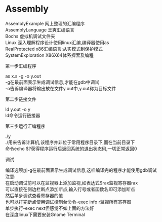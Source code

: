 # Assembly

AssemblyExample 网上整理的汇编程序</br>
AssemblyLanguage 王爽汇编语言</br>
Bochs 虚拟机调试文件夹</br>
Linux 深入理解程序设计使用linux汇编,编译器使用as</br>
RealProtected x86汇编语言:从实模式到保护模式</br>
SystemExploration X86X64体系探索及编程</br>

第一步汇编程序

as x.s -g -o y.out</br>
-g在最前面表示生成调试信息,才能在gdb中调试</br>
-o告诉编译器将输出放在文件y.out中,y.out称为目标文件</br>

第二步链接文件

ld y.out -o y</br>
ld命令运行链接器</br>

第三步运行汇编程序

./y</br>
./用来告诉计算机,该程序并非位于常用程序目录下,而在当前目录下</br>
命令echo $?获得程序运行后返回系统的退出状态码,一切正常返回0</br>

调试

编译选项加-g在最前面表示生成调试信息,这样编译完的程序才能使用gdb调试</br>
注意:</br>
在启动调试前可以在监视器上添加监视,如表达式$rax监视寄存器rax</br>
可以直接在侧边栏断点添加断点,输入行号或者函数名即可添加断点</br>
然后单步调试查看寄存器的值</br>
也可以打完断点使用调试控制台命令-exec info r监视所有寄存器</br>
单步执行-exec next但感觉不如上面的方法好</br>
在深度linux下需要安装Gnome Terminal</br>